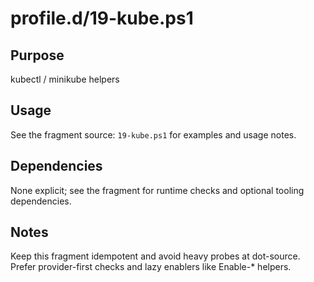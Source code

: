 profile.d/19-kube.ps1
=====================

Purpose
-------
kubectl / minikube helpers

Usage
-----
See the fragment source: `19-kube.ps1` for examples and usage notes.

Dependencies
------------
None explicit; see the fragment for runtime checks and optional tooling dependencies.

Notes
-----
Keep this fragment idempotent and avoid heavy probes at dot-source. Prefer provider-first checks and lazy enablers like Enable-* helpers.
